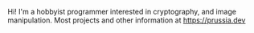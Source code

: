 Hi! I'm a hobbyist programmer interested in cryptography, and image manipulation.
Most projects and other information at https://prussia.dev
